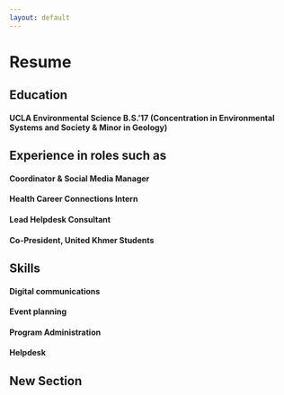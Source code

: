 ```yaml
---
layout: default
---
```

# Resume
## Education
#### UCLA Environmental Science B.S.’17 (Concentration in Environmental Systems and Society & Minor in Geology)
## Experience in roles such as
#### Coordinator & Social Media Manager
#### Health Career Connections Intern
#### Lead Helpdesk Consultant
#### Co-President, United Khmer Students
## Skills
#### Digital communications
#### Event planning
#### Program Administration
#### Helpdesk
## New Section

